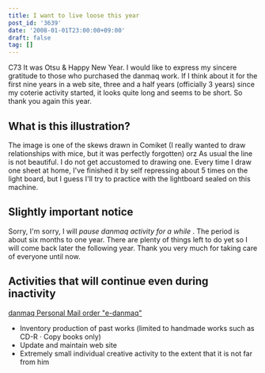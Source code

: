 ```yaml
---
title: I want to live loose this year
post_id: '3639'
date: '2008-01-01T23:00:00+09:00'
draft: false
tag: []
---
```


C73 It was Otsu & Happy New Year. I would like to express my sincere gratitude to those who purchased the danmaq work. If I think about it for the first nine years in a web site, three and a half years (officially 3 years) since my coterie activity started, it looks quite long and seems to be short. So thank you again this year.

## What is this illustration?

The image is one of the skews drawn in Comiket (I really wanted to draw relationships with mice, but it was perfectly forgotten) orz As usual the line is not beautiful. I do not get accustomed to drawing one. Every time I draw one sheet at home, I've finished it by self repressing about 5 times on the light board, but I guess I'll try to practice with the lightboard sealed on this machine.

## Slightly important notice

Sorry, I'm sorry, I will _pause danmaq activity for a while_ . The period is about six months to one year. There are plenty of things left to do yet so I will come back later the following year. Thank you very much for taking care of everyone until now.

## Activities that will continue even during inactivity

[danmaq Personal Mail order "e-danmaq"](http://e.danmaq.com/)

*   Inventory production of past works (limited to handmade works such as CD-R · Copy books only)
*   Update and maintain web site
*   Extremely small individual creative activity to the extent that it is not far from him